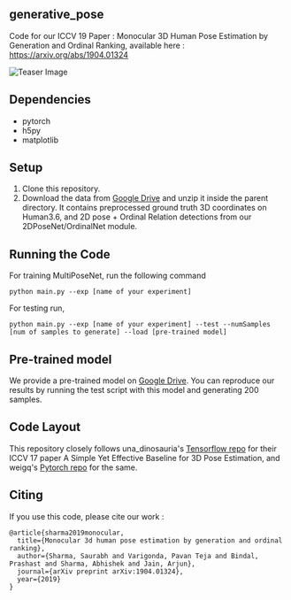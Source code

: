 ## generative_pose
Code for our ICCV 19 Paper : Monocular 3D Human Pose Estimation by Generation and Ordinal Ranking, available here : https://arxiv.org/abs/1904.01324

![Teaser Image](https://github.com/ssfootball04/generative_pose/blob/master/Teaser.png)

## Dependencies
* pytorch 
* h5py
* matplotlib

## Setup
1. Clone this repository.
2. Download the data from [Google Drive](https://drive.google.com/file/d/196RLxQKlHowEDmnJw6xLrlv16oi2z15r/view?usp=sharing) and unzip it inside the parent directory. It contains preprocessed ground truth 3D coordinates on Human3.6, and 2D pose + Ordinal Relation detections from our 2DPoseNet/OrdinalNet module. 

## Running the Code

For training MultiPoseNet, run the following command
```
python main.py --exp [name of your experiment]
```

For testing run,
```
python main.py --exp [name of your experiment] --test --numSamples [num of samples to generate] --load [pre-trained model]
```

## Pre-trained model

We provide a pre-trained model on [Google Drive](https://drive.google.com/file/d/1m6bVVms1Q54AbxrG_EE8vvzDVFVQ-JgO/view?usp=sharing). You can reproduce our results by running the test script with this model and generating 200 samples. 

## Code Layout 

This repository closely follows una_dinosauria's [Tensorflow repo](https://github.com/una-dinosauria/3d-pose-baseline) for their ICCV 17 paper A Simple Yet Effective Baseline for 3D Pose Estimation, and weigq's [Pytorch repo](https://github.com/weigq/3d_pose_baseline_pytorch) for the same. 

## Citing 

If you use this code, please cite our work : 
```
@article{sharma2019monocular,
  title={Monocular 3d human pose estimation by generation and ordinal ranking},
  author={Sharma, Saurabh and Varigonda, Pavan Teja and Bindal, Prashast and Sharma, Abhishek and Jain, Arjun},
  journal={arXiv preprint arXiv:1904.01324},
  year={2019}
}
```
